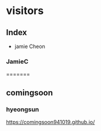 # visitors

## Index
- jamie Cheon

### JamieC

=======
## comingsoon

### hyeongsun

https://comingsoon941019.github.io/
